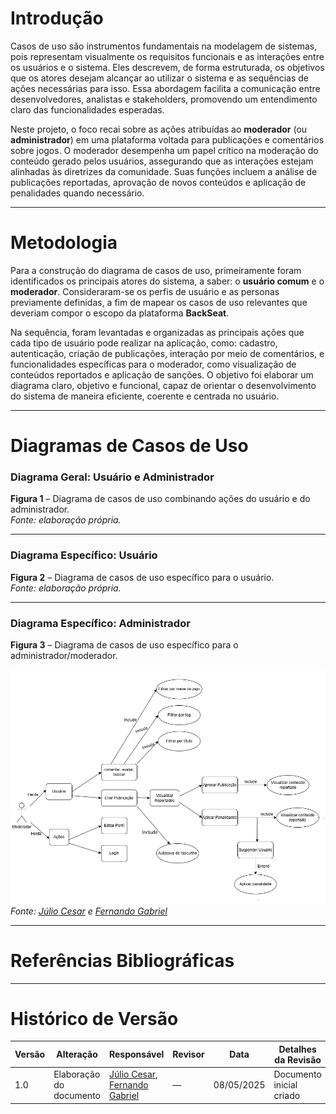 
# **Introdução**

Casos de uso são instrumentos fundamentais na modelagem de sistemas, pois representam visualmente os requisitos funcionais e as interações entre os usuários e o sistema. Eles descrevem, de forma estruturada, os objetivos que os atores desejam alcançar ao utilizar o sistema e as sequências de ações necessárias para isso. Essa abordagem facilita a comunicação entre desenvolvedores, analistas e stakeholders, promovendo um entendimento claro das funcionalidades esperadas.

Neste projeto, o foco recai sobre as ações atribuídas ao **moderador** (ou **administrador**) em uma plataforma voltada para publicações e comentários sobre jogos. O moderador desempenha um papel crítico na moderação do conteúdo gerado pelos usuários, assegurando que as interações estejam alinhadas às diretrizes da comunidade. Suas funções incluem a análise de publicações reportadas, aprovação de novos conteúdos e aplicação de penalidades quando necessário.

---

# **Metodologia**

Para a construção do diagrama de casos de uso, primeiramente foram identificados os principais atores do sistema, a saber: o **usuário comum** e o **moderador**. Consideraram-se os perfis de usuário e as personas previamente definidas, a fim de mapear os casos de uso relevantes que deveriam compor o escopo da plataforma **BackSeat**.

Na sequência, foram levantadas e organizadas as principais ações que cada tipo de usuário pode realizar na aplicação, como: cadastro, autenticação, criação de publicações, interação por meio de comentários, e funcionalidades específicas para o moderador, como visualização de conteúdos reportados e aplicação de sanções. O objetivo foi elaborar um diagrama claro, objetivo e funcional, capaz de orientar o desenvolvimento do sistema de maneira eficiente, coerente e centrada no usuário.

---

# **Diagramas de Casos de Uso**

### Diagrama Geral: Usuário e Administrador  
**Figura 1** – Diagrama de casos de uso combinando ações do usuário e do administrador.  
*Fonte: elaboração própria.*

---

### Diagrama Específico: Usuário  
**Figura 2** – Diagrama de casos de uso específico para o usuário.  
*Fonte: elaboração própria.*

---

### Diagrama Específico: Administrador  
**Figura 3** – Diagrama de casos de uso específico para o administrador/moderador.  

![Diagrama Caso De Uso](../Imagens/Diagrama_Caso_De_Uso.jpg)  
*Fonte: [Júlio Cesar](https://github.com/Julio1099) e [Fernando Gabriel](https://github.com/show-dawn)*

---

# **Referências Bibliográficas**
---

# **Histórico de Versão**

| Versão | Alteração                 | Responsável                                                                 | Revisor | Data       | Detalhes da Revisão     |
|--------|---------------------------|------------------------------------------------------------------------------|---------|------------|--------------------------|
| 1.0    | Elaboração do documento   | [Júlio Cesar](https://github.com/Julio1099), [Fernando Gabriel](https://github.com/show-dawn) | —       | 08/05/2025 | Documento inicial criado |
